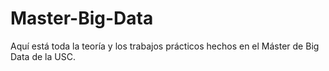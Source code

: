 # Master-Big-Data

Aquí está toda la teoría y los trabajos prácticos hechos en el Máster de Big Data de la USC. 